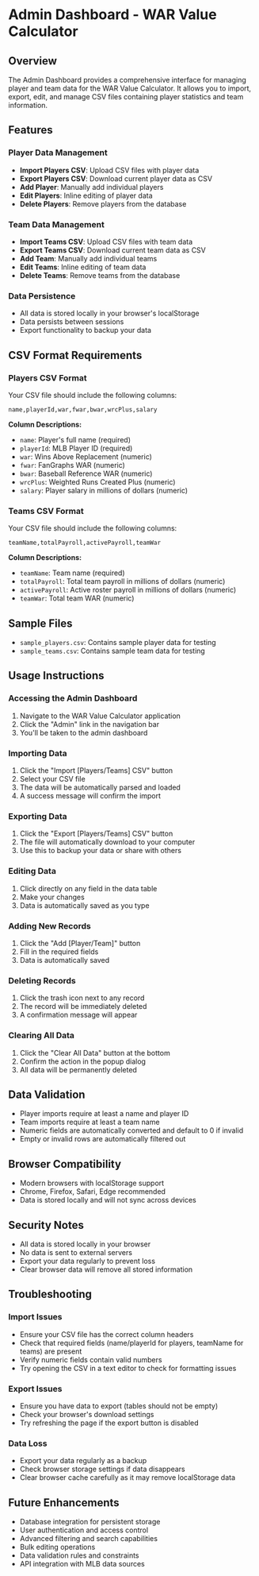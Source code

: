 # Admin Dashboard - WAR Value Calculator

## Overview
The Admin Dashboard provides a comprehensive interface for managing player and team data for the WAR Value Calculator. It allows you to import, export, edit, and manage CSV files containing player statistics and team information.

## Features

### Player Data Management
- **Import Players CSV**: Upload CSV files with player data
- **Export Players CSV**: Download current player data as CSV
- **Add Player**: Manually add individual players
- **Edit Players**: Inline editing of player data
- **Delete Players**: Remove players from the database

### Team Data Management
- **Import Teams CSV**: Upload CSV files with team data
- **Export Teams CSV**: Download current team data as CSV
- **Add Team**: Manually add individual teams
- **Edit Teams**: Inline editing of team data
- **Delete Teams**: Remove teams from the database

### Data Persistence
- All data is stored locally in your browser's localStorage
- Data persists between sessions
- Export functionality to backup your data

## CSV Format Requirements

### Players CSV Format
Your CSV file should include the following columns:
```csv
name,playerId,war,fwar,bwar,wrcPlus,salary
```

**Column Descriptions:**
- `name`: Player's full name (required)
- `playerId`: MLB Player ID (required)
- `war`: Wins Above Replacement (numeric)
- `fwar`: FanGraphs WAR (numeric)
- `bwar`: Baseball Reference WAR (numeric)
- `wrcPlus`: Weighted Runs Created Plus (numeric)
- `salary`: Player salary in millions of dollars (numeric)

### Teams CSV Format
Your CSV file should include the following columns:
```csv
teamName,totalPayroll,activePayroll,teamWar
```

**Column Descriptions:**
- `teamName`: Team name (required)
- `totalPayroll`: Total team payroll in millions of dollars (numeric)
- `activePayroll`: Active roster payroll in millions of dollars (numeric)
- `teamWar`: Total team WAR (numeric)

## Sample Files
- `sample_players.csv`: Contains sample player data for testing
- `sample_teams.csv`: Contains sample team data for testing

## Usage Instructions

### Accessing the Admin Dashboard
1. Navigate to the WAR Value Calculator application
2. Click the "Admin" link in the navigation bar
3. You'll be taken to the admin dashboard

### Importing Data
1. Click the "Import [Players/Teams] CSV" button
2. Select your CSV file
3. The data will be automatically parsed and loaded
4. A success message will confirm the import

### Exporting Data
1. Click the "Export [Players/Teams] CSV" button
2. The file will automatically download to your computer
3. Use this to backup your data or share with others

### Editing Data
1. Click directly on any field in the data table
2. Make your changes
3. Data is automatically saved as you type

### Adding New Records
1. Click the "Add [Player/Team]" button
2. Fill in the required fields
3. Data is automatically saved

### Deleting Records
1. Click the trash icon next to any record
2. The record will be immediately deleted
3. A confirmation message will appear

### Clearing All Data
1. Click the "Clear All Data" button at the bottom
2. Confirm the action in the popup dialog
3. All data will be permanently deleted

## Data Validation
- Player imports require at least a name and player ID
- Team imports require at least a team name
- Numeric fields are automatically converted and default to 0 if invalid
- Empty or invalid rows are automatically filtered out

## Browser Compatibility
- Modern browsers with localStorage support
- Chrome, Firefox, Safari, Edge recommended
- Data is stored locally and will not sync across devices

## Security Notes
- All data is stored locally in your browser
- No data is sent to external servers
- Export your data regularly to prevent loss
- Clear browser data will remove all stored information

## Troubleshooting

### Import Issues
- Ensure your CSV file has the correct column headers
- Check that required fields (name/playerId for players, teamName for teams) are present
- Verify numeric fields contain valid numbers
- Try opening the CSV in a text editor to check for formatting issues

### Export Issues
- Ensure you have data to export (tables should not be empty)
- Check your browser's download settings
- Try refreshing the page if the export button is disabled

### Data Loss
- Export your data regularly as a backup
- Check browser storage settings if data disappears
- Clear browser cache carefully as it may remove localStorage data

## Future Enhancements
- Database integration for persistent storage
- User authentication and access control
- Advanced filtering and search capabilities
- Bulk editing operations
- Data validation rules and constraints
- API integration with MLB data sources 